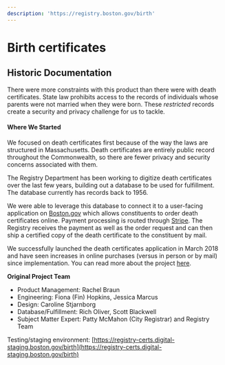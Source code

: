 ```yaml
---
description: 'https://registry.boston.gov/birth'
---
```


# Birth certificates

## Historic Documentation

There were more constraints with this product than there were with death certificates. State law prohibits access to the records of individuals whose parents were not married when they were born. These _restricted_ records create a security and privacy challenge for us to tackle.

#### Where We Started

We focused on death certificates first because of the way the laws are structured in Massachusetts. Death certificates are entirely public record throughout the Commonwealth, so there are fewer privacy and security concerns associated with them.

The Registry Department has been working to digitize death certificates over the last few years, building out a database to be used for fulfillment. The database currently has records back to 1956.

We were able to leverage this database to connect it to a user-facing application on [Boston.gov](https://www.boston.gov/) which allows constituents to order death certificates online. Payment processing is routed through [Stripe](https://stripe.com/). The Registry receives the payment as well as the order request and can then ship a certified copy of the death certificate to the constituent by mail.

We successfully launched the death certificates application in March 2018 and have seen increases in online purchases \(versus in person or by mail\) since implementation. You can read more about the project [here](https://medium.com/innovation-and-technology/bringing-death-certificates-to-life-with-agile-tools-dcb0174cdc1a).

**Original Project Team**

* Product Management: Rachel Braun
* Engineering: Fiona \(Fin\) Hopkins, Jessica Marcus
* Design: Caroline Stjarnborg
* Database/Fulfillment: Rich Oliver, Scott Blackwell
* Subject Matter Expert: Patty McMahon \(City Registrar\) and Registry Team

Testing/staging environment: [https://registry-certs.digital-staging.boston.gov/birth](https://registry-certs.digital-staging.boston.gov/birth)

